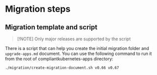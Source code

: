 # Migration steps

## Migration template and script

> [!NOTE] Only major releases are supported by the script

There is a script that can help you create the initial migration folder and `upgrade-apps.md` document. You can use the following command to run it from the root of compliantkubernetes-apps directory:

```bash
./migration/create-migration-document.sh v0.66 v0.67
```
